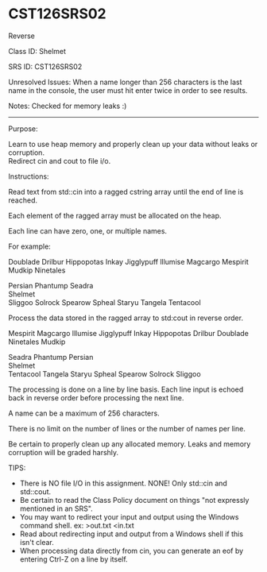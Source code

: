 # CST126SRS02
Reverse


Class ID: Shelmet

SRS ID: CST126SRS02

Unresolved Issues: When a name longer than 256 characters is the last name in the console, the user must
hit enter twice in order to see results.

Notes: Checked for memory leaks :)


---

Purpose:  

Learn to use heap memory and properly clean up your data without leaks or corruption.  
Redirect cin and cout to file i/o.

Instructions:  

Read text from std::cin into a ragged cstring array until the end of line is reached.  

Each element of the ragged array must be allocated on the heap.  

Each line can have zero, one, or multiple names.  

For example:  

Doublade Drilbur Hippopotas Inkay Jigglypuff lllumise Magcargo Mespirit  
Mudkip Ninetales  
  
Persian Phantump Seadra  
Shelmet  
Sliggoo Solrock Spearow Spheal Staryu Tangela Tentacool  

Process the data stored in the ragged array to std:cout in reverse order.

Mespirit Magcargo lllumise Jigglypuff Inkay Hippopotas Drilbur Doublade  
Ninetales Mudkip 
  
Seadra Phantump Persian  
Shelmet  
Tentacool Tangela Staryu Spheal Spearow Solrock Sliggoo  

The processing is done on a line by line basis. Each line input is echoed back in reverse order before processing the next line. 

A name can be a maximum of 256 characters.  

There is no limit on the number of lines or the number of names per line.  

Be certain to properly clean up any allocated memory. Leaks and memory corruption will be graded harshly.  

TIPS: 
- There is NO file I/O in this assignment. NONE!  Only std::cin and std::cout. 
- Be certain to read the Class Policy document on things "not expressly mentioned in an SRS". 
- You may want to redirect your input and output using the Windows command shell. ex: >out.txt <in.txt 
- Read about redirecting input and output from a Windows shell if this isn't clear. 
- When processing data directly from cin, you can generate an eof by entering Ctrl-Z on a line by itself. 


